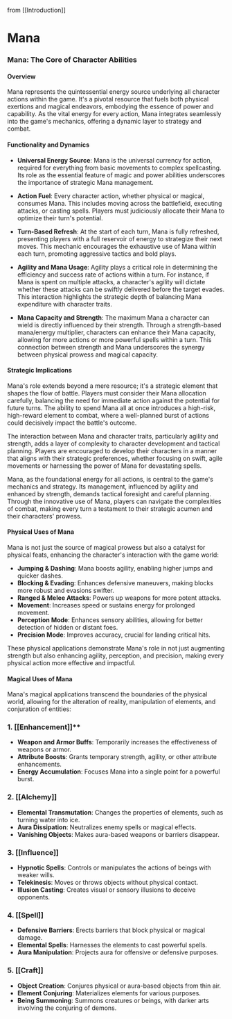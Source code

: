 from [[Introduction]]
# Mana

### Mana: The Core of Character Abilities

#### Overview

Mana represents the quintessential energy source underlying all character actions within the game. It's a pivotal resource that fuels both physical exertions and magical endeavors, embodying the essence of power and capability. As the vital energy for every action, Mana integrates seamlessly into the game's mechanics, offering a dynamic layer to strategy and combat.

#### Functionality and Dynamics

- **Universal Energy Source**: Mana is the universal currency for action, required for everything from basic movements to complex spellcasting. Its role as the essential feature of magic and power abilities underscores the importance of strategic Mana management.
    
- **Action Fuel**: Every character action, whether physical or magical, consumes Mana. This includes moving across the battlefield, executing attacks, or casting spells. Players must judiciously allocate their Mana to optimize their turn's potential.
    
- **Turn-Based Refresh**: At the start of each turn, Mana is fully refreshed, presenting players with a full reservoir of energy to strategize their next moves. This mechanic encourages the exhaustive use of Mana within each turn, promoting aggressive tactics and bold plays.
    
- **Agility and Mana Usage**: Agility plays a critical role in determining the efficiency and success rate of actions within a turn. For instance, if Mana is spent on multiple attacks, a character's agility will dictate whether these attacks can be swiftly delivered before the target evades. This interaction highlights the strategic depth of balancing Mana expenditure with character traits.
    
- **Mana Capacity and Strength**: The maximum Mana a character can wield is directly influenced by their strength. Through a strength-based mana/energy multiplier, characters can enhance their Mana capacity, allowing for more actions or more powerful spells within a turn. This connection between strength and Mana underscores the synergy between physical prowess and magical capacity.
    

#### Strategic Implications

Mana's role extends beyond a mere resource; it's a strategic element that shapes the flow of battle. Players must consider their Mana allocation carefully, balancing the need for immediate action against the potential for future turns. The ability to spend Mana all at once introduces a high-risk, high-reward element to combat, where a well-planned burst of actions could decisively impact the battle's outcome.

The interaction between Mana and character traits, particularly agility and strength, adds a layer of complexity to character development and tactical planning. Players are encouraged to develop their characters in a manner that aligns with their strategic preferences, whether focusing on swift, agile movements or harnessing the power of Mana for devastating spells.

Mana, as the foundational energy for all actions, is central to the game's mechanics and strategy. Its management, influenced by agility and enhanced by strength, demands tactical foresight and careful planning. Through the innovative use of Mana, players can navigate the complexities of combat, making every turn a testament to their strategic acumen and their characters' prowess.

#### Physical Uses of Mana

Mana is not just the source of magical prowess but also a catalyst for physical feats, enhancing the character's interaction with the game world:

- **Jumping & Dashing**: Mana boosts agility, enabling higher jumps and quicker dashes.
- **Blocking & Evading**: Enhances defensive maneuvers, making blocks more robust and evasions swifter.
- **Ranged & Melee Attacks**: Powers up weapons for more potent attacks.
- **Movement**: Increases speed or sustains energy for prolonged movement.
- **Perception Mode**: Enhances sensory abilities, allowing for better detection of hidden or distant foes.
- **Precision Mode**: Improves accuracy, crucial for landing critical hits.

These physical applications demonstrate Mana's role in not just augmenting strength but also enhancing agility, perception, and precision, making every physical action more effective and impactful.

#### Magical Uses of Mana

Mana's magical applications transcend the boundaries of the physical world, allowing for the alteration of reality, manipulation of elements, and conjuration of entities:

### 1. [[Enhancement]]**

- **Weapon and Armor Buffs**: Temporarily increases the effectiveness of weapons or armor.
- **Attribute Boosts**: Grants temporary strength, agility, or other attribute enhancements.
- **Energy Accumulation**: Focuses Mana into a single point for a powerful burst.

### 2. [[Alchemy]]

- **Elemental Transmutation**: Changes the properties of elements, such as turning water into ice.
- **Aura Dissipation**: Neutralizes enemy spells or magical effects.
- **Vanishing Objects**: Makes aura-based weapons or barriers disappear.

### 3. [[Influence]]

- **Hypnotic Spells**: Controls or manipulates the actions of beings with weaker wills.
- **Telekinesis**: Moves or throws objects without physical contact.
- **Illusion Casting**: Creates visual or sensory illusions to deceive opponents.

### 4. [[Spell]]

- **Defensive Barriers**: Erects barriers that block physical or magical damage.
- **Elemental Spells**: Harnesses the elements to cast powerful spells.
- **Aura Manipulation**: Projects aura for offensive or defensive purposes.

### 5. [[Craft]]

- **Object Creation**: Conjures physical or aura-based objects from thin air.
- **Element Conjuring**: Materializes elements for various purposes.
- **Being Summoning**: Summons creatures or beings, with darker arts involving the conjuring of demons.









